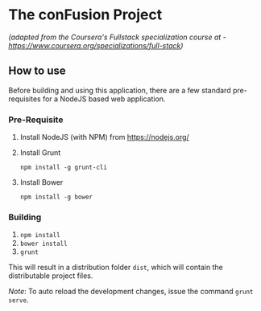 # The conFusion Project
_(adapted from the Coursera's Fullstack specialization course at - https://www.coursera.org/specializations/full-stack)_

## How to use
Before building and using this application, there are a few standard pre-requisites for a NodeJS based web application.

### Pre-Requisite
1. Install NodeJS (with NPM) from https://nodejs.org/
2. Install Grunt

   `npm install -g grunt-cli`

3. Install Bower

   `npm install -g bower`
   

### Building

1. `npm install`
2. `bower install`
3. `grunt`

This will result in a distribution folder `dist`, which will contain the distributable project files.

*Note*: To auto reload the development changes, issue the command `grunt serve`.